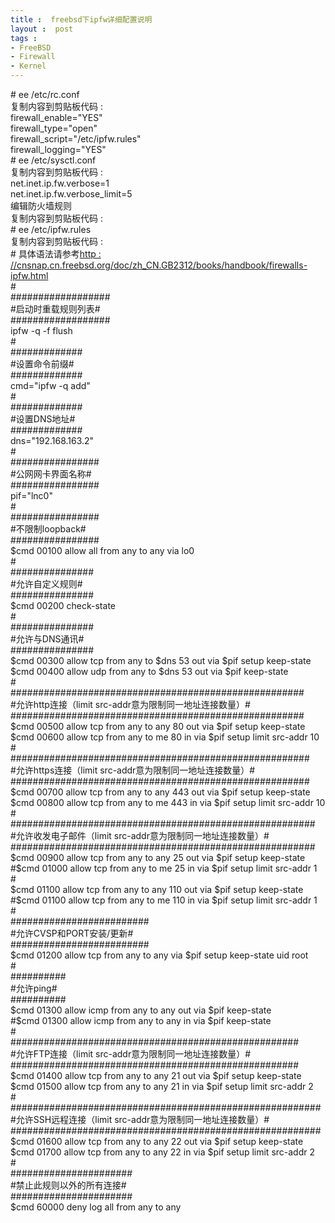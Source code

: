 ```yaml
---
title :  freebsd下ipfw详细配置说明
layout :  post
tags : 
- FreeBSD
- Firewall
- Kernel
---
```

<div> # ee /etc/rc.conf<br>复制内容到剪贴板代码 : <br>firewall_enable="YES"<br>firewall_type="open"<br>firewall_script="/etc/ipfw.rules"<br>firewall_logging="YES"<br># ee /etc/sysctl.conf<br>复制内容到剪贴板代码 : <br>net.inet.ip.fw.verbose=1<br>net.inet.ip.fw.verbose_limit=5<br>编辑防火墙规则<br>复制内容到剪贴板代码 : <br># ee /etc/ipfw.rules<br>复制内容到剪贴板代码 : <br># 具体语法请参考<a href="http : //cnsnap.cn.freebsd.org/doc/zh_CN.GB2312/books/handbook/firewalls-ipfw.html">http : //cnsnap.cn.freebsd.org/doc/zh_CN.GB2312/books/handbook/firewalls-ipfw.html</a><br>#<br>##################<br>#启动时重载规则列表#<br>##################<br>ipfw -q -f flush<br>#<br>#############<br>#设置命令前缀#<br>#############<br>cmd="ipfw -q add"<br>#<br>#############<br>#设置DNS地址#<br>#############<br>dns="192.168.163.2"<br>#<br>################<br>#公网网卡界面名称#<br>################<br>pif="lnc0"<br>#<br>################<br>#不限制loopback#<br>################<br>$cmd 00100 allow all from any to any via lo0<br>#<br>###############<br>#允许自定义规则#<br>###############<br>$cmd 00200 check-state<br>#<br>###############<br>#允许与DNS通讯#<br>###############<br>$cmd 00300 allow tcp from any to $dns 53 out via $pif setup keep-state<br>$cmd 00400 allow udp from any to $dns 53 out via $pif keep-state<br>#<br>#####################################################<br>#允许http连接（limit src-addr意为限制同一地址连接数量）#<br>#####################################################<br>$cmd 00500 allow tcp from any to any 80 out via $pif setup keep-state<br>$cmd 00600 allow tcp from any to me 80 in via $pif setup limit src-addr 10<br>#<br>######################################################<br>#允许https连接（limit src-addr意为限制同一地址连接数量）#<br>######################################################<br>$cmd 00700 allow tcp from any to any 443 out via $pif setup keep-state<br>$cmd 00800 allow tcp from any to me 443 in via $pif setup limit src-addr 10<br>#<br>#######################################################<br>#允许收发电子邮件（limit src-addr意为限制同一地址连接数量）#<br>#######################################################<br>$cmd 00900 allow tcp from any to any 25 out via $pif setup keep-state<br>#$cmd 01000 allow tcp from any to me 25 in via $pif setup limit src-addr 1<br>#<br>$cmd 01100 allow tcp from any to any 110 out via $pif setup keep-state<br>#$cmd 01100 allow tcp from any to me 110 in via $pif setup limit src-addr 1<br>#<br>#########################<br>#允许CVSP和PORT安装/更新#<br>#########################<br>$cmd 01200 allow tcp from any to any via $pif setup keep-state uid root<br>#<br>##########<br>#允许ping#<br>##########<br>$cmd 01300 allow icmp from any to any out via $pif keep-state<br>#$cmd 01300 allow icmp from any to any in via $pif keep-state<br>#<br>####################################################<br>#允许FTP连接（limit src-addr意为限制同一地址连接数量）#<br>####################################################<br>$cmd 01400 allow tcp from any to any 21 out via $pif setup keep-state<br>$cmd 01500 allow tcp from any to any 21 in via $pif setup limit src-addr 2<br>#<br>########################################################<br>#允许SSH远程连接（limit src-addr意为限制同一地址连接数量）#<br>########################################################<br>$cmd 01600 allow tcp from any to any 22 out via $pif setup keep-state<br>$cmd 01700 allow tcp from any to any 22 in via $pif setup limit src-addr 2<br>#<br>######################<br>#禁止此规则以外的所有连接#<br>######################<br>$cmd 60000 deny log all from any to any<br> </div>